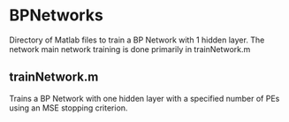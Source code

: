 # BPNetworks
Directory of Matlab files to train a BP Network with 1 hidden layer. The network main network training is done primarily in trainNetwork.m

## trainNetwork.m
Trains a BP Network with one hidden layer with a specified number of PEs using an MSE stopping criterion. 
